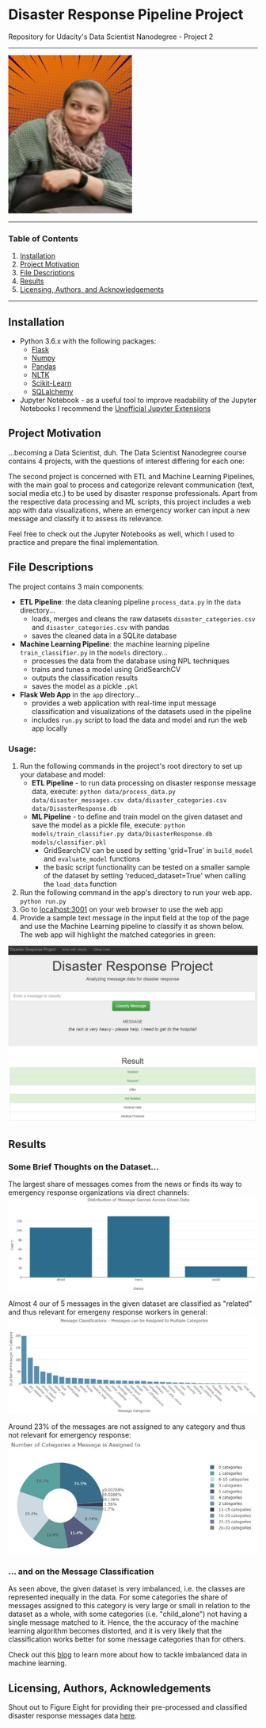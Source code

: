 # Disaster Response Pipeline Project
Repository for Udacity's Data Scientist Nanodegree - Project 2

- - - -
![alt text](https://github.com/Andrea-Schulz/datascience/blob/master/icons/notamused1.png?raw=true)
- - - -

### Table of Contents

1. [Installation](#installation)
2. [Project Motivation](#motivation)
3. [File Descriptions](#files)
4. [Results](#results)
5. [Licensing, Authors, and Acknowledgements](#licensing)

- - - -
## Installation <a name="installation"></a>

* Python 3.6.x with the following packages:
	* [Flask](https://flask.palletsprojects.com/en/1.1.x/)
	* [Numpy](https://numpy.org/)
	* [Pandas](https://pandas.pydata.org/)
	* [NLTK](http://www.nltk.org/index.html)
	* [Scikit-Learn](https://scikit-learn.org/stable/index.html)
	* [SQLalchemy](https://www.sqlalchemy.org/)
* Jupyter Notebook - as a useful tool to improve readability of the Jupyter Notebooks I recommend the [Unofficial Jupyter Extensions](https://jupyter-contrib-nbextensions.readthedocs.io/en/latest/index.html)

## Project Motivation<a name="motivation"></a>

...becoming a Data Scientist, duh. The Data Scientist Nanodegree course contains 4 projects, with the questions of interest differing for each one:

The second project is concerned with ETL and Machine Learning Pipelines, with the main goal to process and categorize relevant communication (text, social media etc.) to be used by disaster response professionals.
Apart from the respective data processing and ML scripts, this project includes a web app with data visualizations, where an emergency worker can input a new message and classify it to assess its relevance.

Feel free to check out the Jupyter Notebooks as well, which I used to practice and prepare the final implementation.

## File Descriptions <a name="files"></a>

The project contains 3 main components:
* **ETL Pipeline**: the data cleaning pipeline `process_data.py` in the `data` directory...
	* loads, merges and cleans the raw datasets `disaster_categories.csv` and `disaster_categories.csv` with pandas
	* saves the cleaned data in a SQLite database
* **Machine Learning Pipeline**: the machine learning pipeline `train_classifier.py` in the `models` directory...
	* processes the data from the database using NPL techniques
	* trains and tunes a model using GridSearchCV
	* outputs the classification results
	* saves the model as a pickle `.pkl`
* **Flask Web App** in the `app` directory...
	* provides a web application with real-time input message classification and visualizations of the datasets used in the pipeline
	* includes `run.py` script to load the data and model and run the web app locally


### Usage:
1. Run the following commands in the project's root directory to set up your database and model:
	* **ETL Pipeline** - to run data processing on disaster response message data, execute: `python data/process_data.py data/disaster_messages.csv data/disaster_categories.csv data/DisasterResponse.db`
	* **ML Pipeline** - to define and train model on the given dataset and save the model as a pickle file, execute: `python models/train_classifier.py data/DisasterResponse.db models/classifier.pkl`
		* GridSearchCV can be used by setting 'grid=True' in `build_model` and `evaluate_model` functions
		* the basic script functionality can be tested on a smaller sample of the dataset by setting 'reduced_dataset=True' when calling the `load_data` function
2. Run the following command in the app's directory to run your web app.
    `python run.py`
3. Go to [localhost:3001](localhost:3001) on your web browser to use the web app
4. Provide a sample text message in the input field at the top of the page and use the Machine Learning pipeline to classify it as shown below. The web app will highlight the matched categories in green:

![alt text](https://github.com/Andrea-Schulz/datascience_project2/blob/master/screenshots/message_example.JPG?raw=true)
## Results <a name="results"></a>

### Some Brief Thoughts on the Dataset...

The largest share of messages comes from the news or finds its way to emergency response organizations via direct channels:
![alt text](https://github.com/Andrea-Schulz/datascience_project2/blob/master/screenshots/genres.JPG?raw=true)

Almost 4 our of 5 messages in the given dataset are classified as "related" and thus relevant for emergeny response workers in general:
![alt text](https://github.com/Andrea-Schulz/datascience_project2/blob/master/screenshots/classifications.JPG?raw=true)

Around 23% of the messages are not assigned to any category and thus not relevant for emergency response:
![alt text](https://github.com/Andrea-Schulz/datascience_project2/blob/master/screenshots/category_number.JPG?raw=true)

### ... and on the Message Classification

As seen above, the given dataset is very imbalanced, i.e. the classes are represented inequally in the data.
For some categories the share of messages assigned to this category is very large or small in relation to the dataset as a whole, with some categories (i.e. "child_alone") not having a single message matched to it.
Hence, the the accuracy of the machine learning algorithm becomes distorted, and it is very likely that the classification works better for some message categories than for others.

Check out this [blog](https://machinelearningmastery.com/tactics-to-combat-imbalanced-classes-in-your-machine-learning-dataset/) to learn more about how to tackle imbalanced data in machine learning.

## Licensing, Authors, Acknowledgements<a name="licensing"></a>

Shout out to Figure Eight for providing their pre-processed and classified disaster response messages data [here](https://appen.com/datasets/combined-disaster-response-data/).



